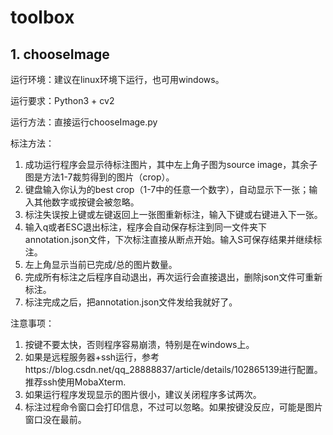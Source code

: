 # toolbox
## 1. chooseImage
运行环境：建议在linux环境下运行，也可用windows。

运行要求：Python3 + cv2

运行方法：直接运行chooseImage.py

标注方法：
1. 成功运行程序会显示待标注图片，其中左上角子图为source image，其余子图是方法1-7裁剪得到的图片（crop）。
2. 键盘输入你认为的best crop（1-7中的任意一个数字），自动显示下一张；输入其他数字或按键会被忽略。
3. 标注失误按上键或左键返回上一张图重新标注，输入下键或右键进入下一张。
4. 输入q或者ESC退出标注，程序会自动保存标注到同一文件夹下annotation.json文件，下次标注直接从断点开始。输入S可保存结果并继续标注。
5. 左上角显示当前已完成/总的图片数量。
6. 完成所有标注之后程序自动退出，再次运行会直接退出，删除json文件可重新标注。
7. 标注完成之后，把annotation.json文件发给我就好了。

注意事项：
1. 按键不要太快，否则程序容易崩溃，特别是在windows上。
1. 如果是远程服务器+ssh运行，参考https://blog.csdn.net/qq_28888837/article/details/102865139进行配置。推荐ssh使用MobaXterm.
2. 如果运行程序发现显示的图片很小，建议关闭程序多试两次。
3. 标注过程命令窗口会打印信息，不过可以忽略。如果按键没反应，可能是图片窗口没在最前。
